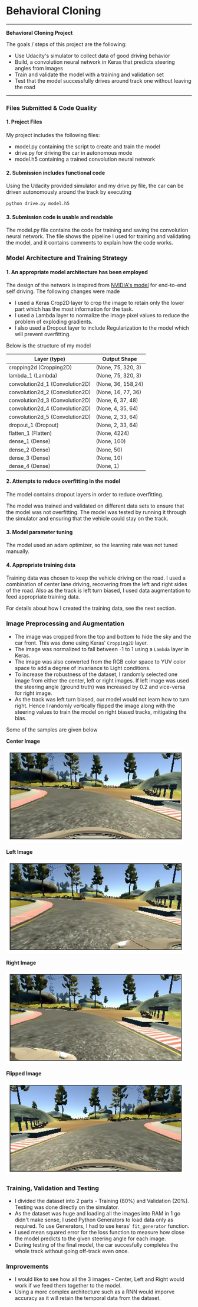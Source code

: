 # **Behavioral Cloning** 
---

**Behavioral Cloning Project**

The goals / steps of this project are the following:
* Use Udacity's simulator to collect data of good driving behavior
* Build, a convolution neural network in Keras that predicts steering angles from images
* Train and validate the model with a training and validation set
* Test that the model successfully drives around track one without leaving the road

[//]: # (Image References)

---
### Files Submitted & Code Quality

#### 1. Project Files

My project includes the following files:
* model.py containing the script to create and train the model
* drive.py for driving the car in autonomous mode
* model.h5 containing a trained convolution neural network 

#### 2. Submission includes functional code
Using the Udacity provided simulator and my drive.py file, the car can be driven autonomously around the track by executing 
```sh
python drive.py model.h5
```

#### 3. Submission code is usable and readable

The model.py file contains the code for training and saving the convolution neural network. The file shows the pipeline I used for training and validating the model, and it contains comments to explain how the code works.

### Model Architecture and Training Strategy

#### 1. An appropriate model architecture has been employed

The design of the network is inspired from [NVIDIA's model](https://devblogs.nvidia.com/deep-learning-self-driving-cars/) for end-to-end self driving. The following changes were made
* I used a Keras Crop2D layer to crop the image to retain only the lower part which has the most information for the task.
* I used a Lambda layer to normalize the image pixel values to reduce the problem of exploding gradients.
* I also used a Dropout layer to include Regularization to the model which will prevent overfitting.

Below is the structure of my model

| Layer (type)                   |Output Shape      
|--------------------------------|------------------|
|cropping2d (Cropping2D)         |(None, 75, 320, 3)|
|lambda_1 (Lambda)               |(None, 75, 320, 3)|
|convolution2d_1 (Convolution2D) |(None, 36, 158,24)|
|convolution2d_2 (Convolution2D) |(None, 16, 77, 36)|
|convolution2d_3 (Convolution2D) |(None, 6, 37, 48) |
|convolution2d_4 (Convolution2D) |(None, 4, 35, 64) |
|convolution2d_5 (Convolution2D) |(None, 2, 33, 64) |
|dropout_1 (Dropout)             |(None, 2, 33, 64) |
|flatten_1 (Flatten)             |(None, 4224)      |
|dense_1 (Dense)                 |(None, 100)       |
|dense_2 (Dense)                 |(None, 50)        |
|dense_3 (Dense)                 |(None, 10)        |
|dense_4 (Dense)                 |(None, 1)         |

#### 2. Attempts to reduce overfitting in the model

The model contains dropout layers in order to reduce overfitting. 

The model was trained and validated on different data sets to ensure that the model was not overfitting. The model was tested by running it through the simulator and ensuring that the vehicle could stay on the track.

#### 3. Model parameter tuning

The model used an adam optimizer, so the learning rate was not tuned manually.

#### 4. Appropriate training data

Training data was chosen to keep the vehicle driving on the road. I used a combination of center lane driving, recovering from the left and right sides of the road. Also as the track is left turn biased, I used data augmentation to feed appropriate training data. 

For details about how I created the training data, see the next section. 

### Image Preprocessing and Augmentation

* The image was cropped from the top and bottom to hide the sky and the car front. This was done using Keras' `Cropping2D` layer.
* The image was normalized to fall between -1 to 1 using a `Lambda` layer in Keras.
* The image was also converted from the RGB color space to YUV color space to add a degree of invariance to Light conditions.
* To increase the robustness of the dataset, I randomly selected one image from either the center, left or right images. If left image was used the steering angle (ground truth) was increased by 0.2 and vice-versa for right image.
* As the track was left turn biased, our model would not learn how to turn right. Hence I randomly vertically flipped the image along with the steering values to train the model on right biased tracks, mitigating the bias.

Some of the samples are given below

**Center Image**

![Center Image](examples/center.png)

**Left Image**

![Left Image](examples/left.png)

**Right Image**

![Right Image](examples/right.png)

**Flipped Image**

![Flipped Image](examples/flip.png)

### Training, Validation and Testing

* I divided the dataset into 2 parts - Training (80%) and Validation (20%). Testing was done directly on the simulator.
* As the dataset was huge and loading all the images into RAM in 1 go didn't make sense, I used Python Generators to load data only as required. To use Generators, I had to use keras' `fit_generator` function.
* I used mean squared error for the loss function to measure how close the model predicts to the given steering angle for each image.
* During testing of the final model, the car succesfully completes the whole track without going off-track even once.

### Improvements

* I would like to see how all the 3 images - Center, Left and Right would work if we feed them together to the model.
* Using a more complex architecture such as a RNN would imporve accuracy as it will retain the temporal data from the dataset.
